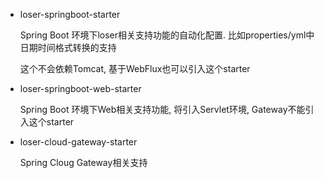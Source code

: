 * loser-springboot-starter

  Spring Boot 环境下loser相关支持功能的自动化配置. 比如properties/yml中日期时间格式转换的支持
  
  这个不会依赖Tomcat, 基于WebFlux也可以引入这个starter
  
* loser-springboot-web-starter

  Spring Boot 环境下Web相关支持功能, 将引入Servlet环境, Gateway不能引入这个starter

* loser-cloud-gateway-starter

  Spring Cloug Gateway相关支持